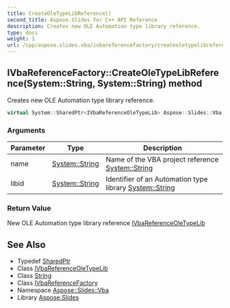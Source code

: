 ```yaml
---
title: CreateOleTypeLibReference()
second_title: Aspose.Slides for C++ API Reference
description: Creates new OLE Automation type library reference.
type: docs
weight: 1
url: /cpp/aspose.slides.vba/ivbareferencefactory/createoletypelibreference/
---
```

## IVbaReferenceFactory::CreateOleTypeLibReference(System::String, System::String) method


Creates new OLE Automation type library reference.

```cpp
virtual System::SharedPtr<IVbaReferenceOleTypeLib> Aspose::Slides::Vba::IVbaReferenceFactory::CreateOleTypeLibReference(System::String name, System::String libid)=0
```


### Arguments

| Parameter | Type | Description |
| --- | --- | --- |
| name | [System::String](../../../system/string/) | Name of the VBA project reference [System::String](../../../system/string/) |
| libid | [System::String](../../../system/string/) | Identifier of an Automation type library [System::String](../../../system/string/) |

### Return Value

New OLE Automation type library reference [IVbaReferenceOleTypeLib](../../ivbareferenceoletypelib/)

## See Also

* Typedef [SharedPtr](../../system/sharedptr/)
* Class [IVbaReferenceOleTypeLib](../ivbareferenceoletypelib/)
* Class [String](../../system/string/)
* Class [IVbaReferenceFactory](./)
* Namespace [Aspose::Slides::Vba](../)
* Library [Aspose.Slides](../../)
